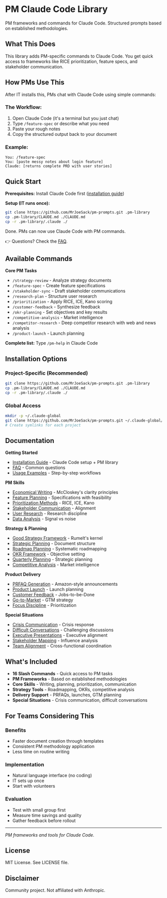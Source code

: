 # PM Claude Code Library

PM frameworks and commands for Claude Code. Structured prompts based on established methodologies.

## What This Does

This library adds PM-specific commands to Claude Code. You get quick access to frameworks like RICE prioritization, feature specs, and stakeholder communication.

## How PMs Use This

After IT installs this, PMs chat with Claude Code using simple commands:

### The Workflow:
1. Open Claude Code (it's a terminal but you just chat)
2. Type `/feature-spec` or describe what you need
3. Paste your rough notes
4. Copy the structured output back to your document

### Example:
```
You: /feature-spec
You: [paste messy notes about login feature]
Claude: [returns complete PRD with user stories]
```

## Quick Start

**Prerequisites:** Install Claude Code first ([installation guide](docs/installation.md))

**Setup (IT runs once):**
```bash
git clone https://github.com/MrJoeSack/pm-prompts.git .pm-library
cp .pm-library/CLAUDE.md ./CLAUDE.md
cp -r .pm-library/.claude ./
```

Done. PMs can now use Claude Code with PM commands.

👉 Questions? Check the [FAQ](docs/FAQ.md).

## Available Commands

**Core PM Tasks**
- `/strategy-review` - Analyze strategy documents
- `/feature-spec` - Create feature specifications  
- `/stakeholder-sync` - Draft stakeholder communications
- `/research-plan` - Structure user research
- `/prioritization` - Apply RICE, ICE, Kano scoring
- `/customer-feedback` - Synthesize feedback
- `/okr-planning` - Set objectives and key results
- `/competitive-analysis` - Market intelligence
- `/competitor-research` - Deep competitor research with web and news analysis
- `/product-launch` - Launch planning

**Complete list:** Type `/pm-help` in Claude Code

## Installation Options

### Project-Specific (Recommended)
```bash
git clone https://github.com/MrJoeSack/pm-prompts.git .pm-library
cp .pm-library/CLAUDE.md ./CLAUDE.md
cp -r .pm-library/.claude ./
```

### Global Access
```bash
mkdir -p ~/.claude-global
git clone https://github.com/MrJoeSack/pm-prompts.git ~/.claude-global/pm-library
# Create symlinks for each project
```

## Documentation

**Getting Started**
- [Installation Guide](docs/installation.md) - Claude Code setup + PM library
- [FAQ](docs/FAQ.md) - Common questions
- [Usage Examples](docs/usage-examples.md) - Step-by-step workflows

**PM Skills**
- [Economical Writing](core/economical-writing.md) - McCloskey's clarity principles
- [Feature Planning](core/feature-planning.md) - Specifications with feasibility
- [Prioritization Methods](core/prioritization-methods.md) - RICE, ICE, Kano
- [Stakeholder Communication](core/stakeholder-communication.md) - Alignment
- [User Research](core/user-research.md) - Research discipline
- [Data Analysis](core/data-analysis.md) - Signal vs noise

**Strategy & Planning**
- [Good Strategy Framework](strategy/good-strategy-framework.md) - Rumelt's kernel
- [Strategic Planning](strategy/strategic-planning.md) - Document structure
- [Roadmap Planning](strategy/roadmap-planning.md) - Systematic roadmapping
- [OKR Framework](strategy/okr-framework.md) - Objective setting
- [Quarterly Planning](strategy/quarterly-planning.md) - Strategic planning
- [Competitive Analysis](strategy/competitive-analysis.md) - Market intelligence

**Product Delivery**
- [PRFAQ Generation](product-delivery/prfaq-generation.md) - Amazon-style announcements
- [Product Launch](product-delivery/product-launch.md) - Launch planning
- [Customer Feedback](product-delivery/customer-feedback.md) - Jobs-to-be-Done
- [Go-to-Market](product-delivery/go-to-market.md) - GTM strategy
- [Focus Discipline](product-delivery/focus-discipline.md) - Prioritization

**Special Situations**
- [Crisis Communication](special-situations/crisis-communication.md) - Crisis response
- [Difficult Conversations](special-situations/difficult-conversations.md) - Challenging discussions
- [Executive Presentations](special-situations/executive-presentations.md) - Executive alignment
- [Stakeholder Mapping](special-situations/stakeholder-mapping.md) - Influence analysis
- [Team Alignment](special-situations/team-alignment.md) - Cross-functional coordination

## What's Included

- **16 Slash Commands** - Quick access to PM tasks  
- **PM Frameworks** - Based on established methodologies  
- **Core Skills** - Writing, planning, prioritization, communication
- **Strategy Tools** - Roadmapping, OKRs, competitive analysis
- **Delivery Support** - PRFAQs, launches, GTM planning
- **Special Situations** - Crisis communication, difficult conversations

## For Teams Considering This

### Benefits
- Faster document creation through templates
- Consistent PM methodology application
- Less time on routine writing

### Implementation
- Natural language interface (no coding)
- IT sets up once
- Start with volunteers

### Evaluation
- Test with small group first
- Measure time savings and quality
- Gather feedback before rollout

---

*PM frameworks and tools for Claude Code.*

## License

MIT License. See LICENSE file.

## Disclaimer

Community project. Not affiliated with Anthropic.